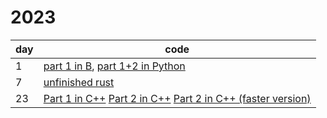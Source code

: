# 2023

| day | code                                                                                                                             |
| --- | -------------------------------------------------------------------------------------------------------------------------------- |
| 1   | [part 1 in B](B/day1_part1.b), [part 1+2 in Python](Python/day1.py)                                                              |
| 7   | [unfinished rust](Rust/day7.rs)                                                                                                  |
| 23  | [Part 1 in C++](C++/day23.cpp)  [Part 2 in C++](C++/day23_part2.cpp) [Part 2 in C++ (faster version)](C++/day23_part2_speed.cpp) |
